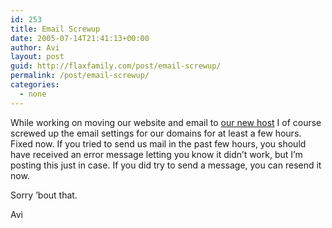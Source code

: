 ```yaml
---
id: 253
title: Email Screwup
date: 2005-07-14T21:41:13+00:00
author: Avi
layout: post
guid: http://flaxfamily.com/post/email-screwup/
permalink: /post/email-screwup/
categories:
  - none
---
```

While working on moving our website and email to [our new host](http://www.textdrive.com/) I of course screwed up the email settings for our domains for at least a few hours. Fixed now. If you tried to send us mail in the past few hours, you should have received an error message letting you know it didn&#8217;t work, but I&#8217;m posting this just in case. If you did try to send a message, you can resend it now.

Sorry &#8217;bout that.
  
Avi